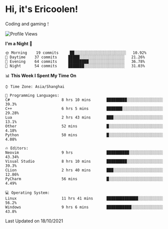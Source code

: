 # Hi, it's Ericoolen!
Coding and gaming！

<!--START_SECTION:waka-->
![Profile Views](http://img.shields.io/badge/Profile%20Views-12-blue)

**I'm a Night 🦉** 

```text
🌞 Morning    19 commits     ██░░░░░░░░░░░░░░░░░░░░░░░   10.92% 
🌆 Daytime    37 commits     █████░░░░░░░░░░░░░░░░░░░░   21.26% 
🌃 Evening    64 commits     █████████░░░░░░░░░░░░░░░░   36.78% 
🌙 Night      54 commits     ███████░░░░░░░░░░░░░░░░░░   31.03%

```


📊 **This Week I Spent My Time On** 

```text
⌚︎ Time Zone: Asia/Shanghai

💬 Programming Languages: 
C#                       8 hrs 10 mins       █████████░░░░░░░░░░░░░░░░   39.3% 
C++                      6 hrs 5 mins        ███████░░░░░░░░░░░░░░░░░░   29.28% 
Lua                      2 hrs 43 mins       ███░░░░░░░░░░░░░░░░░░░░░░   13.1% 
Other                    52 mins             █░░░░░░░░░░░░░░░░░░░░░░░░   4.18% 
Python                   50 mins             █░░░░░░░░░░░░░░░░░░░░░░░░   4.08%

🔥 Editors: 
Neovim                   9 hrs               ██████████░░░░░░░░░░░░░░░   43.34% 
Visual Studio            8 hrs 10 mins       █████████░░░░░░░░░░░░░░░░   39.3% 
CLion                    2 hrs 40 mins       ███░░░░░░░░░░░░░░░░░░░░░░   12.86% 
PyCharm                  56 mins             █░░░░░░░░░░░░░░░░░░░░░░░░   4.49%

💻 Operating System: 
Linux                    11 hrs 41 mins      ██████████████░░░░░░░░░░░   56.2% 
Windows                  9 hrs 6 mins        ███████████░░░░░░░░░░░░░░   43.8%

```


 Last Updated on 18/10/2021
<!--END_SECTION:waka-->

